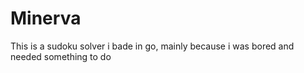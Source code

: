 # Minerva
This is a sudoku solver i bade in go, mainly because i was bored and needed something to do